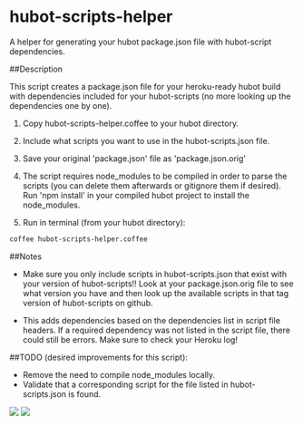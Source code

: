hubot-scripts-helper
====================

A helper for generating your hubot package.json file with hubot-script dependencies.

##Description

This script creates a package.json file for your heroku-ready hubot build with dependencies
included for your hubot-scripts (no more looking up the dependencies one by one).

1) Copy hubot-scripts-helper.coffee to your hubot directory.

2) Include what scripts you want to use in the hubot-scripts.json file.

3) Save your original 'package.json' file as 'package.json.orig'

4) The script requires node_modules to be compiled in order to parse the scripts (you can delete them afterwards
or gitignore them if desired). Run 'npm install' in your compiled hubot project to install the node_modules.

5) Run in terminal (from your hubot directory):
```bash
coffee hubot-scripts-helper.coffee
```

##Notes

* Make sure you only include scripts in hubot-scripts.json that exist with your version of hubot-scripts!! Look
  at your package.json.orig file to see what version you have and then look up the available scripts in that
  tag version of hubot-scripts on github.

* This adds dependencies based on the dependencies list in script file headers. If a required dependency was not
  listed in the script file, there could still be errors. Make sure to check your Heroku log!

##TODO (desired improvements for this script):

* Remove the need to compile node_modules locally.
* Validate that a corresponding script for the file listed in hubot-scripts.json is found.


![](http://api.mixpanel.com/track/?data=eyJldmVudCI6IlJlcG9zaXRvcnkgVmlld2VkIiwicHJvcGVydGllcyI6eyJ0b2tlbiI6Ijg2YWQ3Mjc5YmQzMGQ2MDMzMzQ0NjYwMDY3YzA1MTg1IiwiY2FtcGFpZ24iOiJodWJvdC1zY3JpcHRzLWhlbHBlciJ9fQ==&ip=1&img=1)
![](http://www.pixelsite.info/track/t19137.gif)
